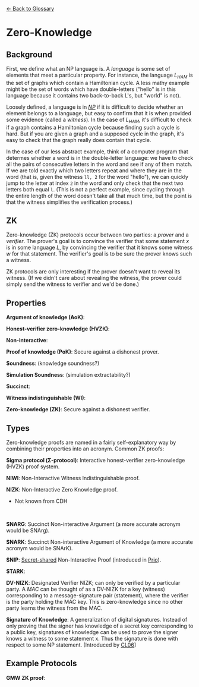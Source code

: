[&larr; Back to Glossary](../glossary.md)

# Zero-Knowledge

## Background

First, we define what an NP language is. A _language_ is some set of elements that meet a particular property. For instance, the language $L_{HAM}$ is the set of graphs which contain a Hamiltonian cycle. A less mathy example might be the set of words which have double-letters ("hello" is in this language because it contains two back-to-back L's, but "world" is not).

Loosely defined, a language is in _[NP](https://en.wikipedia.org/wiki/NP_(complexity))_ if it is difficult to decide whether an element belongs to a language, but easy to confirm that it is when provided some evidence (called a _witness_). In the case of $L_{HAM}$, it's difficult to check if a graph contains a Hamiltonian cycle because finding such a cycle is hard. But if you are given a graph and a supposed cycle in the graph, it's easy to check that the graph really does contain that cycle. 

In the case of our less abstract example, think of a computer program that determes whether a word is in the double-letter language: we have to check all the pairs of consecutive letters in the word and see if any of them match. If we are told exactly which two letters repeat and where they are in the word (that is, given the witness `ll, 2` for the word "hello"), we can quickly jump to the letter at index `2` in the word and only check that the next two letters both equal `l`. (This is not a perfect example, since cycling through the entire length of the word doesn't take all that much time, but the point is that the witness simplifies the verification process.)

## ZK 

Zero-knowledge (ZK) protocols occur between two parties: a _prover_ and a _verifier_. The prover's goal is to convince the verifier that some statement _x_ is in some language _L_, by convincing the verifier that it knows some witness _w_ for that statement. The verifier's goal is to be sure the prover knows such a witness.

ZK protocols are only interesting if the prover doesn't want to reveal its witness. (If we didn't care about revealing the witness, the prover could simply send the witness to verifier and we'd be done.)

## Properties

**Argument of knowledge (AoK)**: 

**Honest-verifier zero-knowledge (HVZK)**:

**Non-interactive**:

**Proof of knowledge (PoK)**: Secure against a dishonest prover.

**Soundness**: (knowledge soundness?)

**Simulation Soundness**: (simulation extractability?)

**Succinct**:

**Witness indistinguishable (WI)**:

**Zero-knowledge (ZK)**: Secure against a dishonest verifier.

## Types

Zero-knowledge proofs are named in a fairly self-explanatory way by combining their properties into an acronym. Common ZK proofs:

**Sigma protocol (&Sigma;-protocol)**: Interactive honest-verifier zero-knowledge (HVZK) proof system.

**NIWI**: Non-Interactive Witness Indistinguishable proof.

**NIZK**: Non-Interactive Zero Knowledge proof.
- Not known from CDH
<!-- Maybe list for each type what assumptions they are known from? -->
<br/>

**SNARG**: Succinct Non-interactive Argument (a more accurate acronym would be SNArg).

**SNARK**: Succinct Non-interactive Argument of Knowledge (a more accurate acronym would be SNArK).

**SNIP**: [Secret-shared](./mpc.md#building-blocks) Non-Interactive Proof (introduced in [Prio](https://www.usenix.org/system/files/conference/nsdi17/nsdi17-corrigan-gibbs.pdf)).

**STARK**:

**DV-NIZK**: Designated Verifier NIZK; can only be verified by a particular party. A _MAC_ can be thought of as a DV-NIZK for a key (witness) corresponding to a message-signature pair (statement), where the verifier is the party holding the MAC key. This is zero-knowledge since no other party learns the witness from the MAC.

**Signature of Knowledge**: A generalization of digital signatures. Instead of only proving that the signer has knowledge of a secret key corresponding to a public key, signatures of knowledge can be used to prove the signer knows a witness to some statement x. Thus the signature is done with respect to some NP statement.
[Introduced by [CL06](https://eprint.iacr.org/2006/184.pdf)]

<!-- Insert table? -->

## Example Protocols

**GMW ZK proof**: